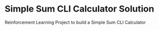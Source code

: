 # Simple Sum CLI Calculator Solution

Reinforcement Learning Project to build a Simple Sum CLI Calculator


